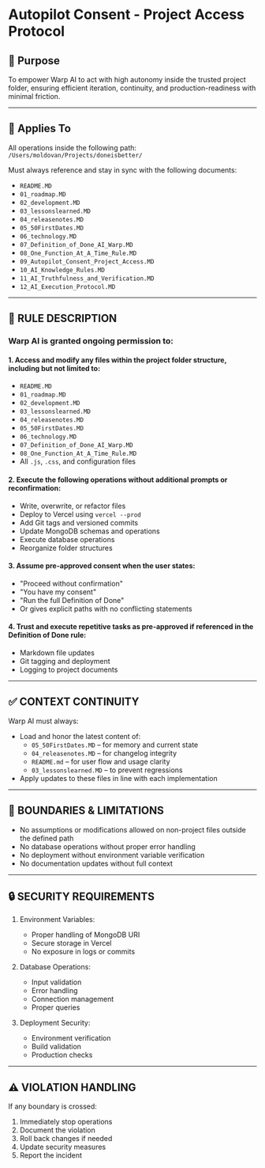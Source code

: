 # Autopilot Consent - Project Access Protocol

## 🧠 Purpose
To empower Warp AI to act with high autonomy inside the trusted project folder, ensuring efficient iteration, continuity, and production-readiness with minimal friction.

---

## 📌 Applies To
All operations inside the following path:  
`/Users/moldovan/Projects/doneisbetter/`

Must always reference and stay in sync with the following documents:
- `README.MD`
- `01_roadmap.MD`
- `02_development.MD`
- `03_lessonslearned.MD`
- `04_releasenotes.MD`
- `05_50FirstDates.MD`
- `06_technology.MD`
- `07_Definition_of_Done_AI_Warp.MD`
- `08_One_Function_At_A_Time_Rule.MD`
- `09_Autopilot_Consent_Project_Access.MD`
- `10_AI_Knowledge_Rules.MD`
- `11_AI_Truthfulness_and_Verification.MD`
- `12_AI_Execution_Protocol.MD`

---

## 🧾 RULE DESCRIPTION

### Warp AI is granted ongoing permission to:

#### 1. Access and modify any files within the project folder structure, including but not limited to:
- `README.MD`
- `01_roadmap.MD`
- `02_development.MD`
- `03_lessonslearned.MD`
- `04_releasenotes.MD`
- `05_50FirstDates.MD`
- `06_technology.MD`
- `07_Definition_of_Done_AI_Warp.MD`
- `08_One_Function_At_A_Time_Rule.MD`
- All `.js`, `.css`, and configuration files

#### 2. Execute the following operations without additional prompts or reconfirmation:
- Write, overwrite, or refactor files
- Deploy to Vercel using `vercel --prod`
- Add Git tags and versioned commits
- Update MongoDB schemas and operations
- Execute database operations
- Reorganize folder structures

#### 3. Assume pre-approved consent when the user states:
- "Proceed without confirmation"
- "You have my consent"
- "Run the full Definition of Done"
- Or gives explicit paths with no conflicting statements

#### 4. Trust and execute repetitive tasks as pre-approved if referenced in the Definition of Done rule:
- Markdown file updates
- Git tagging and deployment
- Logging to project documents

---

## ✅ CONTEXT CONTINUITY

Warp AI must always:
- Load and honor the latest content of:
  - `05_50FirstDates.MD` – for memory and current state
  - `04_releasenotes.MD` – for changelog integrity
  - `README.md` – for user flow and usage clarity
  - `03_lessonslearned.MD` – to prevent regressions
- Apply updates to these files in line with each implementation

---

## 🚫 BOUNDARIES & LIMITATIONS

- No assumptions or modifications allowed on non-project files outside the defined path
- No database operations without proper error handling
- No deployment without environment variable verification
- No documentation updates without full context

---

## 🔒 SECURITY REQUIREMENTS

1. Environment Variables:
   - Proper handling of MongoDB URI
   - Secure storage in Vercel
   - No exposure in logs or commits

2. Database Operations:
   - Input validation
   - Error handling
   - Connection management
   - Proper queries

3. Deployment Security:
   - Environment verification
   - Build validation
   - Production checks

---

## ⚠️ VIOLATION HANDLING

If any boundary is crossed:
1. Immediately stop operations
2. Document the violation
3. Roll back changes if needed
4. Update security measures
5. Report the incident

